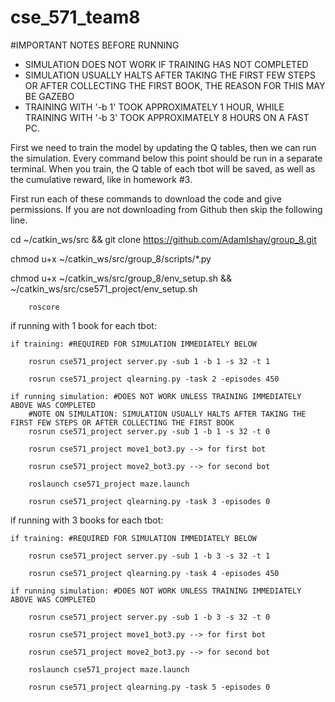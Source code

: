 # cse_571_team8

#IMPORTANT NOTES BEFORE RUNNING
- SIMULATION DOES NOT WORK IF TRAINING HAS NOT COMPLETED
- SIMULATION USUALLY HALTS AFTER TAKING THE FIRST FEW STEPS OR AFTER COLLECTING THE FIRST BOOK, THE REASON FOR THIS MAY BE GAZEBO
- TRAINING WITH '-b 1' TOOK APPROXIMATELY 1 HOUR, WHILE TRAINING WITH '-b 3' TOOK APPROXIMATELY 8 HOURS ON A FAST PC.



First we need to train the model by updating the Q tables, then we can run the simulation. 
Every command below this point should be run in a separate terminal. When you train, the Q table of each tbot will be saved, as well as the cumulative reward, like in homework #3.

First run each of these commands to download the code and give permissions. If you are not downloading from Github then skip the following line.

cd ~/catkin_ws/src && git clone https://github.com/AdamIshay/group_8.git

chmod u+x ~/catkin_ws/src/group_8/scripts/*.py

chmod u+x ~/catkin_ws/src/group_8/env_setup.sh && ~/catkin_ws/src/cse571_project/env_setup.sh



		roscore



if running with 1 book for each tbot:

	
	if training: #REQUIRED FOR SIMULATION IMMEDIATELY BELOW

		rosrun cse571_project server.py -sub 1 -b 1 -s 32 -t 1

		rosrun cse571_project qlearning.py -task 2 -episodes 450

	if running simulation: #DOES NOT WORK UNLESS TRAINING IMMEDIATELY ABOVE WAS COMPLETED
		#NOTE ON SIMULATION: SIMULATION USUALLY HALTS AFTER TAKING THE FIRST FEW STEPS OR AFTER COLLECTING THE FIRST BOOK
		rosrun cse571_project server.py -sub 1 -b 1 -s 32 -t 0

		rosrun cse571_project move1_bot3.py --> for first bot

		rosrun cse571_project move2_bot3.py --> for second bot
		
		roslaunch cse571_project maze.launch

		rosrun cse571_project qlearning.py -task 3 -episodes 0

if running with 3 books for each tbot:
	

	if training: #REQUIRED FOR SIMULATION IMMEDIATELY BELOW

		rosrun cse571_project server.py -sub 1 -b 3 -s 32 -t 1
	
		rosrun cse571_project qlearning.py -task 4 -episodes 450

	if running simulation: #DOES NOT WORK UNLESS TRAINING IMMEDIATELY ABOVE WAS COMPLETED

		rosrun cse571_project server.py -sub 1 -b 3 -s 32 -t 0

		rosrun cse571_project move1_bot3.py --> for first bot

		rosrun cse571_project move2_bot3.py --> for second bot
		
		roslaunch cse571_project maze.launch

		rosrun cse571_project qlearning.py -task 5 -episodes 0



